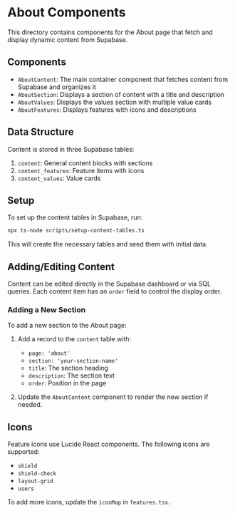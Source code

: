 # About Components

This directory contains components for the About page that fetch and display dynamic content from Supabase.

## Components

- `AboutContent`: The main container component that fetches content from Supabase and organizes it
- `AboutSection`: Displays a section of content with a title and description
- `AboutValues`: Displays the values section with multiple value cards
- `AboutFeatures`: Displays features with icons and descriptions

## Data Structure

Content is stored in three Supabase tables:

1. `content`: General content blocks with sections
2. `content_features`: Feature items with icons
3. `content_values`: Value cards

## Setup

To set up the content tables in Supabase, run:

```bash
npx ts-node scripts/setup-content-tables.ts
```

This will create the necessary tables and seed them with initial data.

## Adding/Editing Content

Content can be edited directly in the Supabase dashboard or via SQL queries. Each content item has an `order` field to control the display order.

### Adding a New Section

To add a new section to the About page:

1. Add a record to the `content` table with:
   - `page: 'about'`
   - `section: 'your-section-name'`
   - `title`: The section heading
   - `description`: The section text
   - `order`: Position in the page

2. Update the `AboutContent` component to render the new section if needed.

## Icons

Feature icons use Lucide React components. The following icons are supported:

- `shield`
- `shield-check`
- `layout-grid`
- `users`

To add more icons, update the `iconMap` in `features.tsx`.